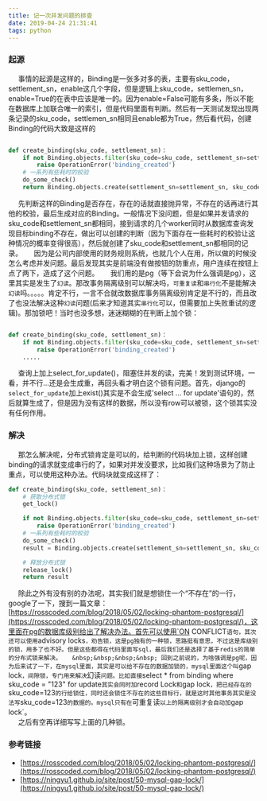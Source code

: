 ```yaml
---
title: 记一次并发问题的排查
date: 2019-04-24 21:31:41
tags: python
---
```

### 起源 ###
&nbsp;&nbsp;&nbsp;&nbsp; 事情的起源是这样的，Binding是一张多对多的表，主要有sku_code，settlement_sn，enable这几个字段，但是逻辑上sku_code，settlemen_sn，enable=True的在表中应该是唯一的。因为enable=False可能有多条，所以不能在数据库上加联合唯一的索引，但是代码里面有判断。然后有一天测试发现出现两条记录的sku_code，settlemen_sn相同且enable都为True，然后看代码，创建Binding的代码大致是这样的

```python

def create_binding(sku_code, settlement_sn)：
    if not Binding.objects.filter(sku_code=sku_code, settlement_sn=settlement_sn, enable=True).exist():
        raise OperationError('binding_created')
    # 一系列有些耗时的校验
    do_some_check()
    return Binding.objects.create(settlement_sn=settlement_sn, sku_code=sku_code, enable=True)
```

&nbsp;&nbsp;&nbsp;&nbsp; 先判断这样的Binding是否存在，存在的话就直接抛异常，不存在的话再进行其他的校验，最后生成对应的Binding。一般情况下没问题，但是如果并发请求的sku_code和settlement_sn都相同，接到请求的几个worker同时从数据库查询发现目标binding不存在，做出可以创建的判断（因为下面存在一些耗时的校验让这种情况的概率变得很高），然后就创建了sku_code和settlement_sn都相同的记录。
&nbsp;&nbsp;&nbsp;&nbsp; 因为是公司内部使用的财务规则系统，也就几个人在用，所以做的时候没怎么考虑并发问题。最后发现其实是前端没有做按钮的防重点，用户连续在按钮上点了两下，造成了这个问题。
&nbsp;&nbsp;&nbsp;&nbsp; 我们用的是pg（等下会说为什么强调是pg），这里其实是发生了`幻读`。那改事务隔离级别可以解决吗，`可重复读`和`串行化`不是能解决`幻读`吗。。。。。肯定不行，一言不合就改数据库事务隔离级别肯定是不行的，而且改了也没法解决这种`幻读`问题(后来才知道其实`串行化`可以，但需要加上失败重试的逻辑)。那加锁吧！当时也没多想，迷迷糊糊的在判断上加个锁：
```python

def create_binding(sku_code, settlement_sn)：
    if not Binding.objects.filter(sku_code=sku_code, settlement_sn=settlement_sn, enable=True).select_for_update).exist():
        raise OperationError('binding_created')
    .....

```
&nbsp;&nbsp;&nbsp;&nbsp; 查询上加上select_for_update()，阻塞住并发的读，完美！发到测试环境，一看，并不行...还是会生成重，再回头看才明白这个锁有问题。首先，django的`select_for_update`加上exist()其实是不会生成'select ... for update'语句的，然后就算生成了，但是因为没有这样的数据，所以没有row可以被锁，这个锁其实没有任何作用。  

### 解决 ###  
&nbsp;&nbsp;&nbsp;&nbsp; 那怎么解决呢，分布式锁肯定是可以的，给判断的代码块加上锁，这样创建binding的请求就变成串行的了，如果对并发没要求，比如我们这种场景为了防止重点，可以使用这种办法。代码块就变成这样了：
```python
def create_binding(sku_code, settlement_sn)：
    # 获取分布式锁
    get_lock()

    if not Binding.objects.filter(sku_code=sku_code, settlement_sn=settlement_sn, enable=True).exist():
        raise OperationError('binding_created')
    # 一系列有些耗时的校验
    do_some_check()
    result = Binding.objects.create(settlement_sn=settlement_sn, sku_code=sku_code, enable=True)

    # 释放分布式锁
    release_lock()
    return result
```
&nbsp;&nbsp;&nbsp;&nbsp; 除此之外有没有别的办法呢，其实我们就是想锁住一个“不存在”的一行，google了一下，搜到一篇文章：[https://rosscoded.com/blog/2018/05/02/locking-phantom-postgresql/](https://rosscoded.com/blog/2018/05/02/locking-phantom-postgresql/)，这里面在pg的数据库级别给出了解决办法。首先可以使用`ON CONFLICT`语句，其次还可以使用`advisory locks`，劝告锁，这是pg独有的一种锁，思路挺有意思，不过这是库级别的锁，用多了也不好。但是这些都得在代码里面写sql，最后我们还是选择了基于redis的简单的分布式锁来解决。  
&nbsp;&nbsp;&nbsp;&nbsp; 回到之前说的，为啥强调是pg呢，因为后来试了一下，在mysql里面，其实是可以给不存在的数据加锁的，mysql里面这个叫`gap lock`，间隙锁，专门用来解决`幻读`问题。比如直接`select * from binding where sku_code = "123" for update`其实会同时加`record Lock`和`gap lock`，把已经存在的`sku_code=123`的行给锁住，同时还会锁住不存在的这些目标行，就是这时其他事务其实是没法写`sku_code=123`的数据的。mysql只有在`可重复读`以上的隔离级别才会自动加`gap lock`。  
&nbsp;&nbsp;&nbsp;&nbsp; 之后有空再详细写写上面的几种锁。

### 参考链接 ###
+ [https://rosscoded.com/blog/2018/05/02/locking-phantom-postgresql/](https://rosscoded.com/blog/2018/05/02/locking-phantom-postgresql/)
+ [https://ningyu1.github.io/site/post/50-mysql-gap-lock/](https://ningyu1.github.io/site/post/50-mysql-gap-lock/)
